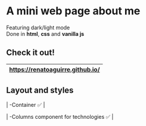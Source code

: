 # A mini web page about me
Featuring dark/light mode \
Done in **html**, **css** and **vanilla js**

## Check it out!

| https://renatoaguirre.github.io/  |
|:----------------------------------|



## Layout and styles

| -Container :white_check_mark: |

| -Columns component for technologies  :white_check_mark:  |




